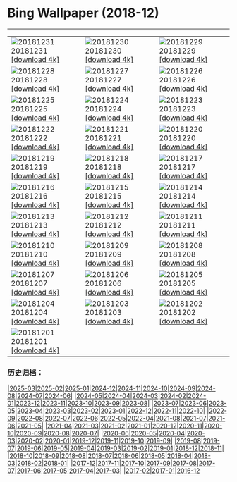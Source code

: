 # Bing Wallpaper (2018-12)
**************

<table><tr><td><img src="https://www.bing.com/az/hprichbg/rb/Newyear_ZH-CN7704868471_1920x1080.jpg" alt="20181231"> 20181231 <a href="https://www.bing.com/az/hprichbg/rb/Newyear_ZH-CN7704868471_UHD.jpg">[download 4k]</a></td><td><img src="https://www.bing.com/az/hprichbg/rb/EyeFireworks_ZH-CN1712859531_1920x1080.jpg" alt="20181230"> 20181230 <a href="https://www.bing.com/az/hprichbg/rb/EyeFireworks_ZH-CN1712859531_UHD.jpg">[download 4k]</a></td><td><img src="https://www.bing.com/az/hprichbg/rb/Shaun_ZH-CN1664802755_1920x1080.jpg" alt="20181229"> 20181229 <a href="https://www.bing.com/az/hprichbg/rb/Shaun_ZH-CN1664802755_UHD.jpg">[download 4k]</a></td></tr><tr><td><img src="https://www.bing.com/az/hprichbg/rb/NLNorway_ZH-CN3295729777_1920x1080.jpg" alt="20181228"> 20181228 <a href="https://www.bing.com/az/hprichbg/rb/NLNorway_ZH-CN3295729777_UHD.jpg">[download 4k]</a></td><td><img src="https://www.bing.com/az/hprichbg/rb/WYBaldEagle_ZH-CN3186832628_1920x1080.jpg" alt="20181227"> 20181227 <a href="https://www.bing.com/az/hprichbg/rb/WYBaldEagle_ZH-CN3186832628_UHD.jpg">[download 4k]</a></td><td><img src="https://www.bing.com/az/hprichbg/rb/BethesdaSnow_ZH-CN3087618718_1920x1080.jpg" alt="20181226"> 20181226 <a href="https://www.bing.com/az/hprichbg/rb/BethesdaSnow_ZH-CN3087618718_UHD.jpg">[download 4k]</a></td></tr><tr><td><img src="https://www.bing.com/az/hprichbg/rb/OxfordBoxing_ZH-CN2854964515_1920x1080.jpg" alt="20181225"> 20181225 <a href="https://www.bing.com/az/hprichbg/rb/OxfordBoxing_ZH-CN2854964515_UHD.jpg">[download 4k]</a></td><td><img src="https://www.bing.com/az/hprichbg/rb/ToyXmasTree_ZH-CN7495694130_1920x1080.jpg" alt="20181224"> 20181224 <a href="https://www.bing.com/az/hprichbg/rb/ToyXmasTree_ZH-CN7495694130_UHD.jpg">[download 4k]</a></td><td><img src="https://www.bing.com/az/hprichbg/rb/SilentNight_ZH-CN6692349673_1920x1080.jpg" alt="20181223"> 20181223 <a href="https://www.bing.com/az/hprichbg/rb/SilentNight_ZH-CN6692349673_UHD.jpg">[download 4k]</a></td></tr><tr><td><img src="https://www.bing.com/az/hprichbg/rb/Ravennaschlucht_ZH-CN6473294840_1920x1080.jpg" alt="20181222"> 20181222 <a href="https://www.bing.com/az/hprichbg/rb/Ravennaschlucht_ZH-CN6473294840_UHD.jpg">[download 4k]</a></td><td><img src="https://www.bing.com/az/hprichbg/rb/ColdMoonRising_ZH-CN6131399146_1920x1080.jpg" alt="20181221"> 20181221 <a href="https://www.bing.com/az/hprichbg/rb/ColdMoonRising_ZH-CN6131399146_UHD.jpg">[download 4k]</a></td><td><img src="https://www.bing.com/az/hprichbg/rb/AdobeSantaFe_ZH-CN2664241241_1920x1080.jpg" alt="20181220"> 20181220 <a href="https://www.bing.com/az/hprichbg/rb/AdobeSantaFe_ZH-CN2664241241_UHD.jpg">[download 4k]</a></td></tr><tr><td><img src="https://www.bing.com/az/hprichbg/rb/WinterIllumination_ZH-CN9373805444_1920x1080.jpg" alt="20181219"> 20181219 <a href="https://www.bing.com/az/hprichbg/rb/WinterIllumination_ZH-CN9373805444_UHD.jpg">[download 4k]</a></td><td><img src="https://www.bing.com/az/hprichbg/rb/PragueChristmas_ZH-CN9765023795_1920x1080.jpg" alt="20181218"> 20181218 <a href="https://www.bing.com/az/hprichbg/rb/PragueChristmas_ZH-CN9765023795_UHD.jpg">[download 4k]</a></td><td><img src="https://www.bing.com/az/hprichbg/rb/NutcrackerSeason_ZH-CN8373379424_1920x1080.jpg" alt="20181217"> 20181217 <a href="https://www.bing.com/az/hprichbg/rb/NutcrackerSeason_ZH-CN8373379424_UHD.jpg">[download 4k]</a></td></tr><tr><td><img src="https://www.bing.com/az/hprichbg/rb/OsoyoosExpressway_ZH-CN12997739047_1920x1080.jpg" alt="20181216"> 20181216 <a href="https://www.bing.com/az/hprichbg/rb/OsoyoosExpressway_ZH-CN12997739047_UHD.jpg">[download 4k]</a></td><td><img src="https://www.bing.com/az/hprichbg/rb/MuranoChristmas_ZH-CN11783971861_1920x1080.jpg" alt="20181215"> 20181215 <a href="https://www.bing.com/az/hprichbg/rb/MuranoChristmas_ZH-CN11783971861_UHD.jpg">[download 4k]</a></td><td><img src="https://www.bing.com/az/hprichbg/rb/YosemiteBridge_ZH-CN10163806053_1920x1080.jpg" alt="20181214"> 20181214 <a href="https://www.bing.com/az/hprichbg/rb/YosemiteBridge_ZH-CN10163806053_UHD.jpg">[download 4k]</a></td></tr><tr><td><img src="https://www.bing.com/az/hprichbg/rb/CardinalBerries_ZH-CN12579098505_1920x1080.jpg" alt="20181213"> 20181213 <a href="https://www.bing.com/az/hprichbg/rb/CardinalBerries_ZH-CN12579098505_UHD.jpg">[download 4k]</a></td><td><img src="https://www.bing.com/az/hprichbg/rb/ReykjavikYuleLads_ZH-CN12225355290_1920x1080.jpg" alt="20181212"> 20181212 <a href="https://www.bing.com/az/hprichbg/rb/ReykjavikYuleLads_ZH-CN12225355290_UHD.jpg">[download 4k]</a></td><td><img src="https://www.bing.com/az/hprichbg/rb/PoinsettiaBuds_ZH-CN13611855261_1920x1080.jpg" alt="20181211"> 20181211 <a href="https://www.bing.com/az/hprichbg/rb/PoinsettiaBuds_ZH-CN13611855261_UHD.jpg">[download 4k]</a></td></tr><tr><td><img src="https://www.bing.com/az/hprichbg/rb/KilimanjaroMawenzi_ZH-CN7924585833_1920x1080.jpg" alt="20181210"> 20181210 <a href="https://www.bing.com/az/hprichbg/rb/KilimanjaroMawenzi_ZH-CN7924585833_UHD.jpg">[download 4k]</a></td><td><img src="https://www.bing.com/az/hprichbg/rb/ChristmasIslandCrab_ZH-CN11742198976_1920x1080.jpg" alt="20181209"> 20181209 <a href="https://www.bing.com/az/hprichbg/rb/ChristmasIslandCrab_ZH-CN11742198976_UHD.jpg">[download 4k]</a></td><td><img src="https://www.bing.com/az/hprichbg/rb/JohnDaySnow_ZH-CN10595235387_1920x1080.jpg" alt="20181208"> 20181208 <a href="https://www.bing.com/az/hprichbg/rb/JohnDaySnow_ZH-CN10595235387_UHD.jpg">[download 4k]</a></td></tr><tr><td><img src="https://www.bing.com/az/hprichbg/rb/BanffEvergreens_ZH-CN11540783621_1920x1080.jpg" alt="20181207"> 20181207 <a href="https://www.bing.com/az/hprichbg/rb/BanffEvergreens_ZH-CN11540783621_UHD.jpg">[download 4k]</a></td><td><img src="https://www.bing.com/az/hprichbg/rb/TaisetsuShirakawago_ZH-CN11784781173_1920x1080.jpg" alt="20181206"> 20181206 <a href="https://www.bing.com/az/hprichbg/rb/TaisetsuShirakawago_ZH-CN11784781173_UHD.jpg">[download 4k]</a></td><td><img src="https://www.bing.com/az/hprichbg/rb/Huuhkajat_ZH-CN10089104175_1920x1080.jpg" alt="20181205"> 20181205 <a href="https://www.bing.com/az/hprichbg/rb/Huuhkajat_ZH-CN10089104175_UHD.jpg">[download 4k]</a></td></tr><tr><td><img src="https://www.bing.com/az/hprichbg/rb/CurlingBonspiel_ZH-CN6638213482_1920x1080.jpg" alt="20181204"> 20181204 <a href="https://www.bing.com/az/hprichbg/rb/CurlingBonspiel_ZH-CN6638213482_UHD.jpg">[download 4k]</a></td><td><img src="https://www.bing.com/az/hprichbg/rb/SphinxObservatory_ZH-CN7733546261_1920x1080.jpg" alt="20181203"> 20181203 <a href="https://www.bing.com/az/hprichbg/rb/SphinxObservatory_ZH-CN7733546261_UHD.jpg">[download 4k]</a></td><td><img src="https://www.bing.com/az/hprichbg/rb/AlanTuringNotebook_ZH-CN7743633207_1920x1080.jpg" alt="20181202"> 20181202 <a href="https://www.bing.com/az/hprichbg/rb/AlanTuringNotebook_ZH-CN7743633207_UHD.jpg">[download 4k]</a></td></tr><tr><td><img src="https://www.bing.com/az/hprichbg/rb/Nuuk_ZH-CN12127666588_1920x1080.jpg" alt="20181201"> 20181201 <a href="https://www.bing.com/az/hprichbg/rb/Nuuk_ZH-CN12127666588_UHD.jpg">[download 4k]</a></td><td></td><td></td></tr></table>

### 历史归档：

|[2025-03](/../2025-03/2025-03.md)|[2025-02](/../2025-02/2025-02.md)|[2025-01](/../2025-01/2025-01.md)|[2024-12](/../2024-12/2024-12.md)|[2024-11](/../2024-11/2024-11.md)|[2024-10](/../2024-10/2024-10.md)|[2024-09](/../2024-09/2024-09.md)|[2024-08](/../2024-08/2024-08.md)|[2024-07](/../2024-07/2024-07.md)|[2024-06](/../2024-06/2024-06.md)|
|[2024-05](/../2024-05/2024-05.md)|[2024-04](/../2024-04/2024-04.md)|[2024-03](/../2024-03/2024-03.md)|[2024-02](/../2024-02/2024-02.md)|[2024-01](/../2024-01/2024-01.md)|[2023-12](/../2023-12/2023-12.md)|[2023-11](/../2023-11/2023-11.md)|[2023-10](/../2023-10/2023-10.md)|[2023-09](/../2023-09/2023-09.md)|[2023-08](/../2023-08/2023-08.md)|
|[2023-07](/../2023-07/2023-07.md)|[2023-06](/../2023-06/2023-06.md)|[2023-05](/../2023-05/2023-05.md)|[2023-04](/../2023-04/2023-04.md)|[2023-03](/../2023-03/2023-03.md)|[2023-02](/../2023-02/2023-02.md)|[2023-01](/../2023-01/2023-01.md)|[2022-12](/../2022-12/2022-12.md)|[2022-11](/../2022-11/2022-11.md)|[2022-10](/../2022-10/2022-10.md)|
|[2022-09](/../2022-09/2022-09.md)|[2022-08](/../2022-08/2022-08.md)|[2022-07](/../2022-07/2022-07.md)|[2022-06](/../2022-06/2022-06.md)|[2022-05](/../2022-05/2022-05.md)|[2022-04](/../2022-04/2022-04.md)|[2021-08](/../2021-08/2021-08.md)|[2021-07](/../2021-07/2021-07.md)|[2021-06](/../2021-06/2021-06.md)|[2021-05](/../2021-05/2021-05.md)|
|[2021-04](/../2021-04/2021-04.md)|[2021-03](/../2021-03/2021-03.md)|[2021-02](/../2021-02/2021-02.md)|[2021-01](/../2021-01/2021-01.md)|[2020-12](/../2020-12/2020-12.md)|[2020-11](/../2020-11/2020-11.md)|[2020-10](/../2020-10/2020-10.md)|[2020-09](/../2020-09/2020-09.md)|[2020-08](/../2020-08/2020-08.md)|[2020-07](/../2020-07/2020-07.md)|
|[2020-06](/../2020-06/2020-06.md)|[2020-05](/../2020-05/2020-05.md)|[2020-04](/../2020-04/2020-04.md)|[2020-03](/../2020-03/2020-03.md)|[2020-02](/../2020-02/2020-02.md)|[2020-01](/../2020-01/2020-01.md)|[2019-12](/../2019-12/2019-12.md)|[2019-11](/../2019-11/2019-11.md)|[2019-10](/../2019-10/2019-10.md)|[2019-09](/../2019-09/2019-09.md)|
|[2019-08](/../2019-08/2019-08.md)|[2019-07](/../2019-07/2019-07.md)|[2019-06](/../2019-06/2019-06.md)|[2019-05](/../2019-05/2019-05.md)|[2019-04](/../2019-04/2019-04.md)|[2019-03](/../2019-03/2019-03.md)|[2019-02](/../2019-02/2019-02.md)|[2019-01](/../2019-01/2019-01.md)|[2018-12](/2018-12.md)|[2018-11](/../2018-11/2018-11.md)|
|[2018-10](/../2018-10/2018-10.md)|[2018-09](/../2018-09/2018-09.md)|[2018-08](/../2018-08/2018-08.md)|[2018-07](/../2018-07/2018-07.md)|[2018-06](/../2018-06/2018-06.md)|[2018-05](/../2018-05/2018-05.md)|[2018-04](/../2018-04/2018-04.md)|[2018-03](/../2018-03/2018-03.md)|[2018-02](/../2018-02/2018-02.md)|[2018-01](/../2018-01/2018-01.md)|
|[2017-12](/../2017-12/2017-12.md)|[2017-11](/../2017-11/2017-11.md)|[2017-10](/../2017-10/2017-10.md)|[2017-09](/../2017-09/2017-09.md)|[2017-08](/../2017-08/2017-08.md)|[2017-07](/../2017-07/2017-07.md)|[2017-06](/../2017-06/2017-06.md)|[2017-05](/../2017-05/2017-05.md)|[2017-04](/../2017-04/2017-04.md)|[2017-03](/../2017-03/2017-03.md)|
|[2017-02](/../2017-02/2017-02.md)|[2017-01](/../2017-01/2017-01.md)|[2016-12](/../2016-12/2016-12.md)